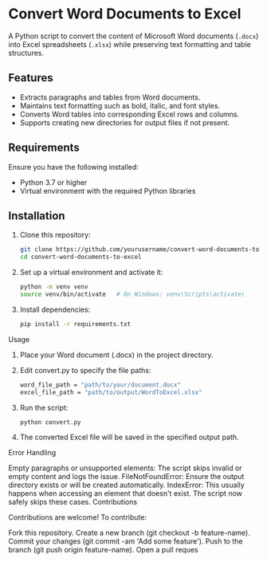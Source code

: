 # Convert Word Documents to Excel

A Python script to convert the content of Microsoft Word documents (`.docx`) into Excel spreadsheets (`.xlsx`) while preserving text formatting and table structures.

## Features

- Extracts paragraphs and tables from Word documents.
- Maintains text formatting such as bold, italic, and font styles.
- Converts Word tables into corresponding Excel rows and columns.
- Supports creating new directories for output files if not present.

## Requirements

Ensure you have the following installed:

- Python 3.7 or higher
- Virtual environment with the required Python libraries

## Installation

1. Clone this repository:
   ```bash
   git clone https://github.com/yourusername/convert-word-documents-to-excel.git
   cd convert-word-documents-to-excel
2. Set up a virtual environment and activate it:
   ```bash
   python -m venv venv
   source venv/bin/activate   # On Windows: venv\Scripts\activate\

3. Install dependencies:
    ```bash
    pip install -r requirements.txt

Usage

1. Place your Word document (.docx) in the project directory.
2. Edit convert.py to specify the file paths:

    ```bash
    word_file_path = "path/to/your/document.docx"
    excel_file_path = "path/to/output/WordToExcel.xlsx"

3. Run the script:
    ```bash
    python convert.py
4. The converted Excel file will be saved in the specified output path.

Error Handling

Empty paragraphs or unsupported elements: The script skips invalid or empty content and logs the issue.
FileNotFoundError: Ensure the output directory exists or will be created automatically.
IndexError: This usually happens when accessing an element that doesn't exist. The script now safely skips these cases.
Contributions

Contributions are welcome! To contribute:

Fork this repository.
Create a new branch (git checkout -b feature-name).
Commit your changes (git commit -am 'Add some feature').
Push to the branch (git push origin feature-name).
Open a pull reques